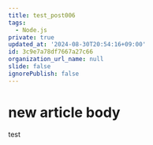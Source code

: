 ```yaml
---
title: test_post006
tags:
  - Node.js
private: true
updated_at: '2024-08-30T20:54:16+09:00'
id: 3c9e7a78df7667a27c66
organization_url_name: null
slide: false
ignorePublish: false
---
```

# new article body
test
